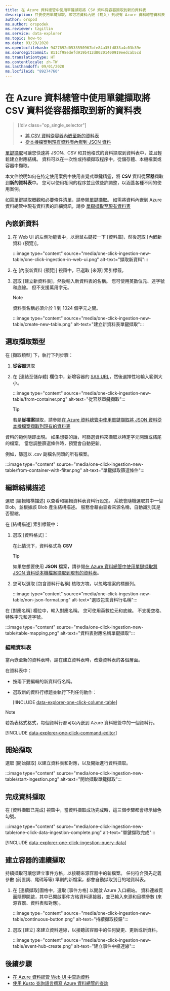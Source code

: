 ```yaml
---
title: 在 Azure 資料總管中使用單鍵擷取將 CSV 資料從容器擷取到新的資料表
description: 只要使用單鍵擷取，即可將資料內嵌 (載入) 到現有 Azure 資料總管資料表。
author: orspod
ms.author: orspodek
ms.reviewer: tzgitlin
ms.service: data-explorer
ms.topic: how-to
ms.date: 03/29/2020
ms.openlocfilehash: 9427692d0533550967bfe84a35fd833a4c03b39e
ms.sourcegitcommit: 811cf98edefd919b412d80201400919eedcab5cd
ms.translationtype: HT
ms.contentlocale: zh-TW
ms.lasthandoff: 09/01/2020
ms.locfileid: "89274760"
---
```

# <a name="use-one-click-ingestion-to-ingest-csv-data-from-a-container-to-a-new-table-in-azure-data-explorer"></a>在 Azure 資料總管中使用單鍵擷取將 CSV 資料從容器擷取到新的資料表

> [!div class="op_single_selector"]
> * [將 CSV 資料從容器內嵌至新的資料表](one-click-ingestion-new-table.md)
> * [從本機檔案到現有資料表內嵌到 JSON 資料](one-click-ingestion-existing-table.md)

[單鍵擷取](ingest-data-one-click.md)可讓您快速將 JSON、CSV 和其他格式的資料擷取到資料表中，並且輕鬆建立對應結構。 資料可以在一次性或持續擷取程序中，從儲存體、本機檔案或容器中擷取。  

本文件說明如何在特定使用案例中使用直覺式單鍵精靈，將 **CSV** 資料從**容器**擷取到**新的資料表**中。 您可以使用相同的程序並且做些許調整，以涵蓋各種不同的使用案例。

如需單鍵擷取概觀和必要條件清單，請參閱[單鍵擷取](ingest-data-one-click.md)。
如需將資料內嵌到 Azure 資料總管中現有資料表的詳細資訊，請參 [單鍵擷取至現有資料表](one-click-ingestion-existing-table.md)

## <a name="ingest-new-data"></a>內嵌新資料

1. 在 Web UI 的左側功能表中，以滑鼠右鍵按一下 [資料庫]，然後選取 [內嵌新資料 (預覽)]。

    :::image type="content" source="media/one-click-ingestion-new-table/one-click-ingestion-in-web-ui.png" alt-text="擷取新資料":::

1. 在 [內嵌新資料 (預覽)] 視窗中，已選取 [來源] 索引標籤。 

1. 選取 [建立新資料表]，然後輸入新資料表的名稱。 您可使用英數位元、連字號和底線。 但不支援萬用字元。

    > [!NOTE]
    > 資料表名稱必須介於 1 到 1024 個字元之間。

    :::image type="content" source="media/one-click-ingestion-new-table/create-new-table.png" alt-text="建立新資料表單鍵擷取":::

## <a name="select-an-ingestion-type"></a>選取擷取類型

在 [擷取類型] 下，執行下列步驟：
   
  1. **從容器**選取 
  1. 在 [連結至儲存體] 欄位中，新增容器的 [SAS URL](/azure/vs-azure-tools-storage-explorer-blobs#get-the-sas-for-a-blob-container)，然後選擇性地輸入範例大小。

      :::image type="content" source="media/one-click-ingestion-new-table/from-container.png" alt-text="從容器單鍵擷取":::

     > [!TIP] 
     > 若是**從檔案**擷取，請參閱[在 Azure 資料總管中使用單鍵擷取將 JSON 資料從本機檔案擷取到現有的資料表](one-click-ingestion-existing-table.md#select-an-ingestion-type)

資料的範例隨即出現。 如果想要的話，可篩選資料來擷取以特定字元開頭或結尾的檔案。 當您調整篩選條件時，預覽會自動更新。

例如，篩選以 .csv 副檔名開頭的所有檔案。

:::image type="content" source="media/one-click-ingestion-new-table/from-container-with-filter.png" alt-text="單鍵擷取篩選條件":::
  
## <a name="edit-the-schema"></a>編輯結構描述

選取 [編輯結構描述] 以查看和編輯資料表資料行設定。 系統會隨機選取其中一個 Blob，並根據該 Blob 產生結構描述。 服務會藉由查看來源名稱，自動識別其是否壓縮。

在 [結構描述] 索引標籤中：

   1. 選取 [資料格式]：

        在此情況下，資料格式為 **CSV**

        > [!TIP]
        > 如果您想要使用 **JSON** 檔案，請參閱[在 Azure 資料總管中使用單鍵擷取將 JSON 資料從本機檔案擷取到現有的資料表](one-click-ingestion-existing-table.md#edit-the-schema)。

   1. 您可以選取 [包含資料行名稱] 核取方塊，以忽略檔案的標題列。

        :::image type="content" source="media/one-click-ingestion-new-table/non-json-format.png" alt-text="選取包含資料行名稱":::

在 [對應名稱] 欄位中，輸入對應名稱。 您可使用英數位元和底線。 不支援空格、特殊字元和連字號。

:::image type="content" source="media/one-click-ingestion-new-table/table-mapping.png" alt-text="資料表對應名稱單鍵擷取":::

### <a name="edit-the-table"></a>編輯資料表

當內嵌至新的資料表時，請在建立資料表時，改變資料表的各個層面。

在資料表中： 
 * 按兩下要編輯的新資料行名稱。
 * 選取新的資料行標題並執行下列任何動作：

    [!INCLUDE [data-explorer-one-click-column-table](includes/data-explorer-one-click-column-table.md)]

  > [!NOTE]
  > 若為表格式格式，每個資料行都可以內嵌到 Azure 資料總管中的一個資料行。

[!INCLUDE [data-explorer-one-click-command-editor](includes/data-explorer-one-click-command-editor.md)]

## <a name="start-ingestion"></a>開始擷取

選取 [開始擷取] 以建立資料表和對應，以及開始進行資料擷取。

:::image type="content" source="media/one-click-ingestion-new-table/start-ingestion.png" alt-text="開始擷取單鍵擷取":::

## <a name="complete-data-ingestion"></a>完成資料擷取

在 [資料擷取已完成] 視窗中，當資料擷取成功完成時，這三個步驟都會標示綠色勾號。

:::image type="content" source="media/one-click-ingestion-new-table/one-click-data-ingestion-complete.png" alt-text="單鍵擷取完成"::: 

[!INCLUDE [data-explorer-one-click-ingestion-query-data](includes/data-explorer-one-click-ingestion-query-data.md)]

## <a name="create-continuous-ingestion-for-container"></a>建立容器的連續擷取

持續擷取可讓您建立事件方格，以接聽來源容器中的新檔案。 任何符合預先定義參數 (前置詞、尾碼等等) 準則的新檔案，都會自動擷取到目的地資料表。 

1. 在 [連續擷取]圖格中，選取 [事件方格] 以開啟 Azure 入口網站。 資料連線頁面隨即開啟，其中已開啟事件方格資料連接器，並已輸入來源和目標參數 (來源容器、資料表和對應)。
    
    :::image type="content" source="media/one-click-ingestion-new-table/continuous-button.png" alt-text="持續擷取按鈕":::

1. 選取 [建立] 來建立資料連線，以接聽該容器中的任何變更、更新或新資料。 

    :::image type="content" source="media/one-click-ingestion-new-table/event-hub-create.png" alt-text="建立事件中樞連線":::

## <a name="next-steps"></a>後續步驟

* [在 Azure 資料總管 Web UI 中查詢資料](web-query-data.md)
* [使用 Kusto 查詢語言撰寫 Azure 資料總管的查詢](write-queries.md)
